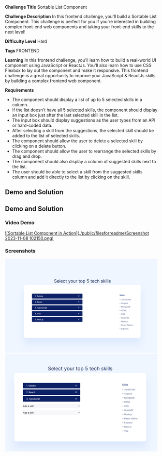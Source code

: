 
**Challenge Title**
Sortable List Component

**Challenge Description**
In this frontend challenge, you'll build a Sortable List Component. This challenge is perfect for you if you're interested in building complex front-end web components and taking your front-end skills to the next level!

**Difficulty Level**
Hard

**Tags**
FRONTEND

**Learning**
In this frontend challenge, you'll learn how to build a real-world UI component using JavaScript or ReactJs. You'll also learn how to use CSS Flexbox to lay out the component and make it responsive. This frontend challenge is a great opportunity to improve your JavaScript & ReactJs skills by building a complex frontend web component.

**Requirements**

- The component should display a list of up to 5 selected skills in a column.
- If the list doesn't have all 5 selected skills, the component should display an input box just after the last selected skill in the list.
- The input box should display suggestions as the user types from an API or hard-coded data.
- After selecting a skill from the suggestions, the selected skill should be added to the list of selected skills.
- The component should allow the user to delete a selected skill by clicking on a delete button.
- The component should allow the user to rearrange the selected skills by drag and drop.
- The component should also display a column of suggested skills next to the list.
- The user should be able to select a skill from the suggested skills column and add it directly to the list by clicking on the skill.


## Demo and Solution
## Demo and Solution

### Video Demo
[![Sortable List Component in Action](./public/filesforreadme/Screenshot 2023-11-08 102150.png)](./public/filesforreadme/draggable%20component.mp4 "Sortable List Component in Action - Click to Watch!")

### Screenshots
![Sortable List Component Screenshot](./public/filesforreadme/Screenshot%202023-11-08%20102150.png)
![Sortable List Component in Action](./public/filesforreadme/Screenshot%202023-11-08%20102214.png)

